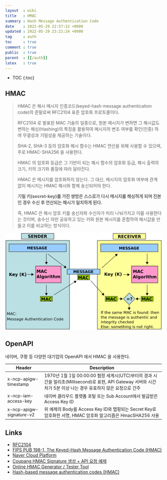 ```yaml
---
layout  : wiki
title   : HMAC
summary : Hash Message Authentication Code
date    : 2022-05-29 22:57:32 +0900
updated : 2022-05-29 23:21:24 +0900
tag     : auth
toc     : true
comment : true
public  : true
parent  : [[/auth]]
latex   : true
---
```

* TOC
{:toc}

## HMAC

> HMAC 은 해시 메시지 인증코드(keyed-hash message authentication code)의 준말로써 RFC2104 표준 암호화 프로토콜이다.
> 
> RFC2104  로 발표된 MAC 기술의 일종으로, 원본 메시지가 변하면 그 해시값도 변하는 해싱(Hashing)의 특징을 활용하여 메시지의 변조 여부를 확인(인증) 하여 무결성과 기밀성을 제공하는 기술이다.
> 
> SHA-2, SHA-3 등의 암호화 해시 함수는 HMAC 연산을 위해 사용할 수 있으며, 주로 HMAC-SHA256 을 사용한다.
> 
> HMAC 의 암호화 등급은 그 기반이 되는 해시 함수의 암호화 등급, 해시 출력의 크기, 키의 크기와 품질에 따라 달라진다.
>
> HMAC 은 메시지를 암호화하지 않는다. 그 대신, 메시지의 암호화 여부에 관계 없이 메시지는 HMAC 해시와 함께 송신되어야 한다. 
> 
> __기밀 키(secret-key)를 가진 쌍방은 스스로가 다시 메시지를 해싱하게 되며 진본인 경우 수신 후 연산되는 해시가 일치하게 된다.__
> 
> 즉, HMAC 은 해시 암호 키를 송신자와 수신자가 미리 나눠가지고 이를 사용한다는 것이며, 송수신 자만 공유하고 있는 키와 원본 메시지를 혼합하여 해시값을 만들고 이를 비교하는 방식이다.

![](/resource/wiki/auth-hmac/hmac.png)

## OpenAPI

네이버, 쿠팡 등 다양한 대기업의 OpenAPI 에서 HMAC 을 사용한다.

| Header  | Description  |
|----------------|-----------|
| x-ncp-apigw-timestamp | 1970년 1월 1일 00:00:00 협정 세계시(UTC)부터의 경과 시간을 밀리초(Millisecond)로 표현, API Gateway 서버와 시간 차가 5분 이상 나는 경우 유효하지 않은 요청으로 간주    |
| x-ncp-iam-access-key | 네이버 클라우드 플랫폼 포털 또는 Sub Account에서 발급받은 Access Key ID      |
| x-ncp-apigw-signature-v2 | 위 예제의 Body를 Access Key ID와 맵핑되는 Secret Key로 암호화한 서명, HMAC 암호화 알고리즘은 HmacSHA256 사용  |

## Links

- [RFC2104](https://www.rfc-editor.org/rfc/rfc2104.txt)
- [FIPS PUB 198-1, The Keyed-Hash Message Authentication Code (HMAC)](https://csrc.nist.gov/csrc/media/publications/fips/198/1/final/documents/fips-198-1_final.pdf)
- [Naver Cloud Platform](https://api.ncloud-docs.com/docs/busines-application-workplace-emp-v2)
- [Coupang HMAC Signature 생성 + API 요청 예제](https://developers.coupangcorp.com/hc/ko/articles/360033461914-HMAC-Signature-%EC%83%9D%EC%84%B1)
- [Online HMAC Generator / Tester Tool](https://codebeautify.org/hmac-generator)
- [Hash-based message authentication codes (HMAC)](https://cryptography.io/en/latest/hazmat/primitives/mac/hmac/)